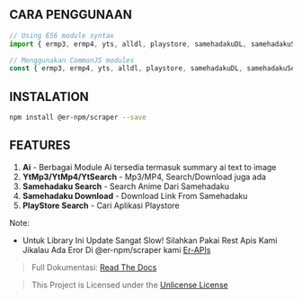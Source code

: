 ## CARA PENGGUNAAN

<!-- MARKDOWN-AUTO-DOCS:START (CODE:src=./install.js) -->
<!-- The below code snippet is automatically added from ./install.js -->

```js
// Using ES6 module syntax
import { ermp3, ermp4, yts, alldl, playstore, samehadakuDL, samehadakuSearch, ai } from '@er-npm/scraper';

// Menggunakan CommonJS modules
const { ermp3, ermp4, yts, alldl, playstore, samehadakuDL, samehadakuSearch, ai } = require('@er-npm/scraper');
```

<!-- MARKDOWN-AUTO-DOCS:END -->

## INSTALATION

<!-- MARKDOWN-AUTO-DOCS:START (CODE:src=./instalation.sh) -->
<!-- The below code snippet is automatically added from ./instalation.sh -->

```sh
npm install @er-npm/scraper --save
```

<!-- MARKD
> This Project is Licensed under [GNU General Public License](https://github.com/ErRickow/ApiNyaEr/blob/Er/LICENSE)OWN-AUTO-DOCS:END -->

## FEATURES
1. **Ai** - Berbagai Module Ai tersedia termasuk summary ai text to image
2. **YtMp3/YtMp4/YtSearch** - Mp3/MP4, Search/Download juga ada
3. **Samehadaku Search** - Search Anime Dari Samehadaku
4. **Samehadaku Download** - Download Link From Samehadaku
5. **PlayStore Search** - Cari Aplikasi Playstore

Note:
  - Untuk Library Ini Update Sangat Slow! Silahkan Pakai Rest Apis Kami Jikalau Ada Eror Di @er-npm/scraper kami [Er-APIs](https://er-api.biz.id/testing)

> Full Dokumentasi:
> [Read The Docs](http://er-npm.rtfd.io/)

> This Project is Licensed under the [Unlicense License](https://raw.githubusercontent.com/ErRickow/npm-yt/master/license.txt)

